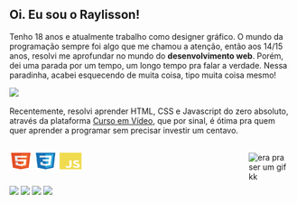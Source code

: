 ## Oi. Eu sou o Raylisson!

Tenho 18 anos e atualmente trabalho como designer gráfico. O mundo da programação sempre foi algo que me chamou a atenção, então aos 14/15 anos, resolvi me aprofundar no mundo do **desenvolvimento web**. Porém, dei uma parada por um tempo, um longo tempo pra falar a verdade. Nessa paradinha, acabei esquecendo de muita coisa, tipo muita coisa mesmo!

<div>
<img height="180em" src="https://github-readme-stats.vercel.app/api?username=raylissoon&show_icons=true&hide=contribs,prs&cache_seconds=86400&theme=algolia"/>
</div>


Recentemente, resolvi aprender HTML, CSS e Javascript do zero absoluto, através da plataforma [Curso em Vídeo](https://www.cursoemvideo.com/), que por sinal, é ótima pra quem quer aprender a programar sem precisar investir um centavo.

<div style="display: inline_block"><br>
  <img align="center" alt="Ray-HTML" height="30" width="40" src="https://raw.githubusercontent.com/devicons/devicon/master/icons/html5/html5-original.svg">
  <img align="center" alt="Ray-CSS" height="30" width="40" src="https://raw.githubusercontent.com/devicons/devicon/master/icons/css3/css3-original.svg">
  <img align="center" alt="Ray-Js" height="30" width="40" src="https://raw.githubusercontent.com/devicons/devicon/master/icons/javascript/javascript-plain.svg">
  <img align="right" alt="era pra ser um gif kk" height="80" width="80" src="https://files.catbox.moe/lyjaxo.png"/>
</div>
  
  ##
 
<div> 
  <a href="https://instagram.com/raylissoon" target="_blank"><img src="https://img.shields.io/badge/-Instagram-%23E4405F?style=for-the-badge&logo=instagram&logoColor=white" target="_blank"></a>
 <a href="https://discord.gg/euraylissoon" target="_blank"><img src="https://img.shields.io/badge/Discord-7289DA?style=for-the-badge&logo=discord&logoColor=white" target="_blank"></a> 
  <a href = "mailto:teste@proton.me"><img src="https://img.shields.io/badge/ProtonMail-8B89CC?style=for-the-badge&logo=protonmail&logoColor=white" target="_blank"></a>
  <a href="https://www.linkedin.com/in/joão-raylisson-47b0832a6" target="_blank"><img src="https://img.shields.io/badge/-LinkedIn-%230077B5?style=for-the-badge&logo=linkedin&logoColor=white" target="_blank"></a> 
  
</div>
